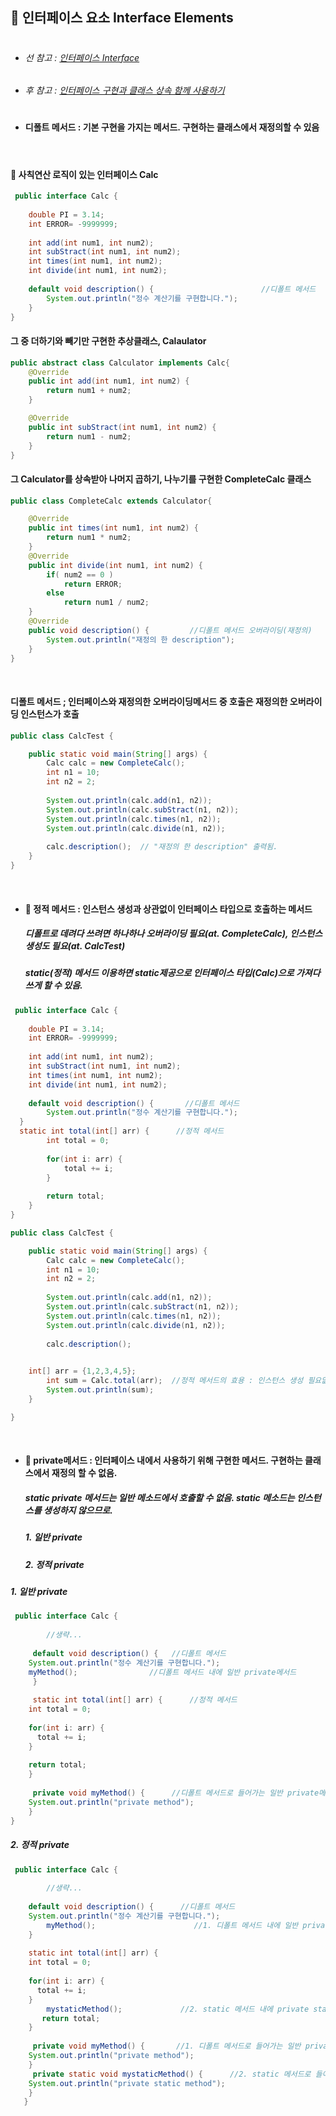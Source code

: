 ## :pushpin: 인터페이스 요소 Interface Elements
#
* ###### 선 참고 : [인터페이스 Interface](https://github.com/6161990/TIL/blob/main/Java/Interface.md)
* ###### 후 참고 : [인터페이스 구현과 클래스 상속 함께 사용하기](https://github.com/6161990/TIL/blob/main/Java/Interface%20and%20Inheritance.md)
#
* #### 디폴트 메서드 : 기본 구현을 가지는 메서드. 구현하는 클래스에서 재정의할 수 있음

<br>

#### :round_pushpin: 사칙연산 로직이 있는 인터페이스 Calc
```java
 public interface Calc {
	
	double PI = 3.14;
	int ERROR= -9999999;
	
	int add(int num1, int num2);
	int subStract(int num1, int num2);
	int times(int num1, int num2);
	int divide(int num1, int num2);
	
	default void description() {                        //디폴트 메서드 
		System.out.println("정수 계산기를 구현합니다.");
	}
}
```
#### 그 중 더하기와 빼기만 구현한 추상클래스, Calaulator
```java   
public abstract class Calculator implements Calc{
	@Override
	public int add(int num1, int num2) {
		return num1 + num2;
	}

	@Override
	public int subStract(int num1, int num2) {
		return num1 - num2;
	}
}
```  
#### 그 Calculator를 상속받아 나머지 곱하기, 나누기를 구현한 CompleteCalc 클래스
```java
public class CompleteCalc extends Calculator{

	@Override
	public int times(int num1, int num2) {
		return num1 * num2;
	}
	@Override
	public int divide(int num1, int num2) {
		if( num2 == 0 )
			return ERROR;
		else 
			return num1 / num2;
	}
	@Override
	public void description() {         //디폴트 메서드 오버라이딩(재정의) 
		System.out.println("재정의 한 description");
	}
}
```  

<br>

#### 디폴트 메서드 ; 인터페이스와 재정의한 오버라이딩메서드 중 호출은 재정의한 오버라이딩 인스턴스가 호출
```java
public class CalcTest {

	public static void main(String[] args) {
		Calc calc = new CompleteCalc();
		int n1 = 10;
		int n2 = 2;
		
		System.out.println(calc.add(n1, n2));
		System.out.println(calc.subStract(n1, n2));
		System.out.println(calc.times(n1, n2));
		System.out.println(calc.divide(n1, n2));
		
		calc.description();  // "재정의 한 description" 출력됨. 
	}
}  
```

<br>


* #### :triangular_flag_on_post: 정적 메서드 : 인스턴스 생성과 상관없이 인터페이스 타입으로 호출하는 메서드
  ##### 디폴트로 데려다 쓰려면 하나하나 오버라이딩 필요(at. CompleteCalc), 인스턴스 생성도 필요(at. CalcTest)
  ##### static(정적) 메서드 이용하면 static제공으로 인터페이스 타입(Calc)으로 가져다 쓰게 할 수 있음. 
```java
 public interface Calc {
	
	double PI = 3.14;
	int ERROR= -9999999;
	
	int add(int num1, int num2);
	int subStract(int num1, int num2);
	int times(int num1, int num2);
	int divide(int num1, int num2);
	
	default void description() {       //디폴트 메서드
		System.out.println("정수 계산기를 구현합니다.");
  }  
  static int total(int[] arr) {      //정적 메서드
		int total = 0;
		
		for(int i: arr) {
			total += i;
		}
	
		return total;
	}
}
```
```java
public class CalcTest {

	public static void main(String[] args) {
		Calc calc = new CompleteCalc();
		int n1 = 10;
		int n2 = 2;
		
		System.out.println(calc.add(n1, n2));
		System.out.println(calc.subStract(n1, n2));
		System.out.println(calc.times(n1, n2));
		System.out.println(calc.divide(n1, n2));
		
		calc.description();
		

    int[] arr = {1,2,3,4,5};        
		int sum = Calc.total(arr);  //정적 메서드의 효용 : 인스턴스 생성 필요없이 바로 인터페이스 타입으로 가져다 쓸 수 있음 (Cal.total)
		System.out.println(sum);
	}

}
```

<br>

* #### :round_pushpin: private메서드 : 인터페이스 내에서 사용하기 위해 구현한 메서드. 구현하는 클래스에서 재정의 할 수 없음.
  ##### static private 메서드는 일반 메소드에서 호출할 수 없음. static 메소드는 인스턴스를 생성하지 않으므로. 
  ##### 1. 일반 private
  ##### 2. 정적 private
  
##### 1. 일반 private
```java
 public interface Calc {
	
	    //생략...
	
     default void description() {   //디폴트 메서드
	System.out.println("정수 계산기를 구현합니다.");
   	myMethod();                //디폴트 메서드 내에 일반 private메서드 
     }
  
     static int total(int[] arr) {      //정적 메서드
	int total = 0;
		
	for(int i: arr) {
	  total += i;
	}
	
	return total;
	}
  
     private void myMethod() {      //디폴트 메서드로 들어가는 일반 private메서드
	System.out.println("private method");
	}
}
```
##### 2. 정적 private
```java
 public interface Calc {
	
	    //생략...
	
    default void description() {      //디폴트 메서드
	System.out.println("정수 계산기를 구현합니다.");
    	myMethod();                      //1. 디폴트 메서드 내에 일반 private메서드 
    }
  
    static int total(int[] arr) {
	int total = 0;
		
	for(int i: arr) {
	  total += i;
	}
    	mystaticMethod();             //2. static 메서드 내에 private static 메서드
	   return total;
	}
  
     private void myMethod() {       //1. 디폴트 메서드로 들어가는 일반 private메서드
	System.out.println("private method");
	}
     private static void mystaticMethod() {      //2. static 메서드로 들어가는 정적 private 메서드
	System.out.println("private static method");
	}
   }
```













